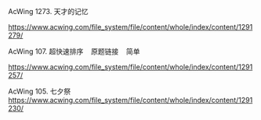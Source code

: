 AcWing 1273. 天才的记忆

https://www.acwing.com/file_system/file/content/whole/index/content/1291279/


AcWing 107. 超快速排序    原题链接    简单

https://www.acwing.com/file_system/file/content/whole/index/content/1291257/

AcWing 105. 七夕祭
https://www.acwing.com/file_system/file/content/whole/index/content/1291230/

